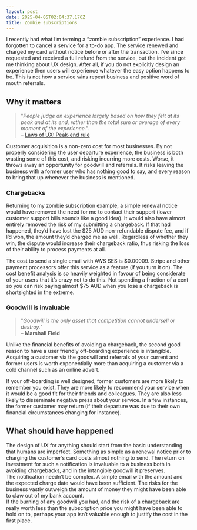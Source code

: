 ```yaml
---
layout: post
date: 2025-04-05T02:04:37.176Z
title: Zombie subscriptions
---
```



I recently had what I’m terming a “zombie subscription” experience. I had forgotten to cancel a service for a to-do app. The service renewed and charged my card without notice before or after the transaction. I’ve since requested and received a full refund from the service, but the incident got me thinking about UX design. After all, if you do not explicitly design an experience then users will experience whatever the easy option happens to be. This is not how a service wins repeat business and positive word of mouth referrals.

## Why it matters

> "*People judge an experience largely based on how they felt at its peak and at its end, rather than the total sum or average of every moment of the experience.*".  
> – [Laws of UX: Peak-end rule](https://lawsofux.com/peak-end-rule/)

Customer acquisition is a non-zero cost for most businesses. By not properly considering the user departure experience, the business is both wasting some of this cost, and risking incurring more costs. Worse, it throws away an opportunity for goodwill and referrals. It risks leaving the business with a former user who has nothing good to say, and every reason to bring that up whenever the business is mentioned.

### Chargebacks

Returning to my zombie subscription example, a simple renewal notice would have removed the need for me to contact their support (lower customer support bills sounds like a good idea). It would also have almost entirely removed the risk of my submitting a chargeback. If that had happened, they’d have lost the $25 AUD non-refundable dispute fee, and if I’d won, the amount they’d charged me as well. Regardless of whether they win, the dispute would increase their chargeback ratio, thus risking the loss of their ability to process payments at all.

The cost to send a single email with AWS SES is $0.00009. Stripe and other payment processors offer this service as a feature (if you turn it on). The cost benefit analysis is so heavily weighted in favour of being considerate of your users that it’s crazy not to do this. Not spending a fraction of a cent so you can risk paying almost $75 AUD when you lose a chargeback is shortsighted in the extreme.

### Goodwill is invaluable

> "*Goodwill is the only asset that competition cannot undersell or destroy.*"  
> – **Marshall Field**

Unlike the financial benefits of avoiding a chargeback, the second good reason to have a user friendly off-boarding experience is intangible. Acquiring a customer via the goodwill and referrals of your current and former users is worth exponentially more than acquiring a customer via a cold channel such as an online advert.

If your off-boarding is well designed, former customers are more likely to remember you exist. They are more likely to recommend your service when it would be a good fit for their friends and colleagues. They are also less likely to disseminate negative press about your service. In a few instances, the former customer may return (if their departure was due to their own financial circumstances changing for instance). 

## What should have happened

The design of UX for anything should start from the basic understanding that humans are imperfect. Something as simple as a renewal notice prior to charging the customer’s card costs almost nothing to send. The return on investment for such a notification is invaluable to a business both in avoiding chargebacks, and in the intangible goodwill it preserves.  
The notification needn’t be complex. A simple email with the amount and the expected charge date would have been sufficient. The risks for the business vastly outweigh the amount of money they might have been able to claw out of my bank account.   
If the burning of any goodwill you had, and the risk of a chargeback are really worth less than the subscription price you might have been able to hold on to, perhaps your app isn’t valuable enough to justify the cost in the first place.
